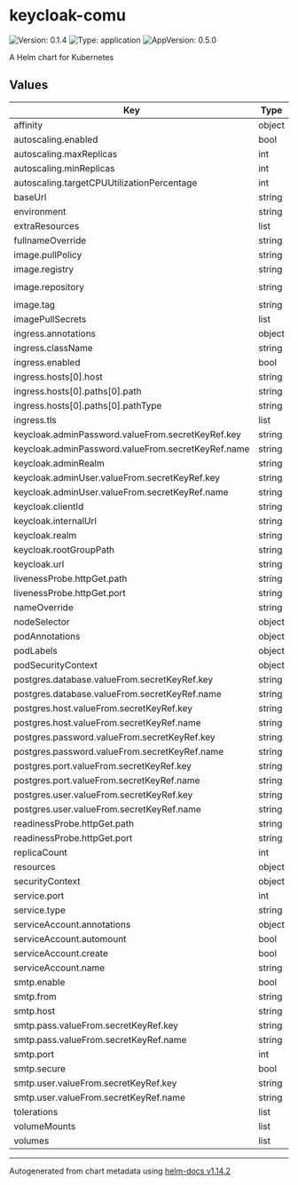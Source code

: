 # keycloak-comu

![Version: 0.1.4](https://img.shields.io/badge/Version-0.1.4-informational?style=flat-square) ![Type: application](https://img.shields.io/badge/Type-application-informational?style=flat-square) ![AppVersion: 0.5.0](https://img.shields.io/badge/AppVersion-0.5.0-informational?style=flat-square)

A Helm chart for Kubernetes

## Values

| Key | Type | Default | Description |
|-----|------|---------|-------------|
| affinity | object | `{}` |  |
| autoscaling.enabled | bool | `false` |  |
| autoscaling.maxReplicas | int | `100` |  |
| autoscaling.minReplicas | int | `1` |  |
| autoscaling.targetCPUUtilizationPercentage | int | `80` |  |
| baseUrl | string | `""` |  |
| environment | string | `"production"` |  |
| extraResources | list | `[]` |  |
| fullnameOverride | string | `""` |  |
| image.pullPolicy | string | `"IfNotPresent"` |  |
| image.registry | string | `"ghcr.io"` |  |
| image.repository | string | `"ia-generative/keycloak-comu"` |  |
| image.tag | string | `""` |  |
| imagePullSecrets | list | `[]` |  |
| ingress.annotations | object | `{}` |  |
| ingress.className | string | `""` |  |
| ingress.enabled | bool | `false` |  |
| ingress.hosts[0].host | string | `"chart-example.local"` |  |
| ingress.hosts[0].paths[0].path | string | `"/"` |  |
| ingress.hosts[0].paths[0].pathType | string | `"ImplementationSpecific"` |  |
| ingress.tls | list | `[]` |  |
| keycloak.adminPassword.valueFrom.secretKeyRef.key | string | `"admin-password"` |  |
| keycloak.adminPassword.valueFrom.secretKeyRef.name | string | `""` |  |
| keycloak.adminRealm | string | `""` |  |
| keycloak.adminUser.valueFrom.secretKeyRef.key | string | `"admin-user"` |  |
| keycloak.adminUser.valueFrom.secretKeyRef.name | string | `""` |  |
| keycloak.clientId | string | `""` |  |
| keycloak.internalUrl | string | `""` |  |
| keycloak.realm | string | `""` |  |
| keycloak.rootGroupPath | string | `""` |  |
| keycloak.url | string | `""` |  |
| livenessProbe.httpGet.path | string | `"/"` |  |
| livenessProbe.httpGet.port | string | `"http"` |  |
| nameOverride | string | `""` |  |
| nodeSelector | object | `{}` |  |
| podAnnotations | object | `{}` |  |
| podLabels | object | `{}` |  |
| podSecurityContext | object | `{}` |  |
| postgres.database.valueFrom.secretKeyRef.key | string | `"dbname"` |  |
| postgres.database.valueFrom.secretKeyRef.name | string | `""` |  |
| postgres.host.valueFrom.secretKeyRef.key | string | `"host"` |  |
| postgres.host.valueFrom.secretKeyRef.name | string | `""` |  |
| postgres.password.valueFrom.secretKeyRef.key | string | `"password"` |  |
| postgres.password.valueFrom.secretKeyRef.name | string | `""` |  |
| postgres.port.valueFrom.secretKeyRef.key | string | `"port"` |  |
| postgres.port.valueFrom.secretKeyRef.name | string | `""` |  |
| postgres.user.valueFrom.secretKeyRef.key | string | `"user"` |  |
| postgres.user.valueFrom.secretKeyRef.name | string | `""` |  |
| readinessProbe.httpGet.path | string | `"/"` |  |
| readinessProbe.httpGet.port | string | `"http"` |  |
| replicaCount | int | `1` |  |
| resources | object | `{}` |  |
| securityContext | object | `{}` |  |
| service.port | int | `8080` |  |
| service.type | string | `"ClusterIP"` |  |
| serviceAccount.annotations | object | `{}` |  |
| serviceAccount.automount | bool | `true` |  |
| serviceAccount.create | bool | `true` |  |
| serviceAccount.name | string | `""` |  |
| smtp.enable | bool | `false` |  |
| smtp.from | string | `"no-reply@keycloak.comu"` |  |
| smtp.host | string | `""` |  |
| smtp.pass.valueFrom.secretKeyRef.key | string | `"password"` |  |
| smtp.pass.valueFrom.secretKeyRef.name | string | `""` |  |
| smtp.port | int | `25` |  |
| smtp.secure | bool | `true` |  |
| smtp.user.valueFrom.secretKeyRef.key | string | `"username"` |  |
| smtp.user.valueFrom.secretKeyRef.name | string | `""` |  |
| tolerations | list | `[]` |  |
| volumeMounts | list | `[]` |  |
| volumes | list | `[]` |  |

----------------------------------------------
Autogenerated from chart metadata using [helm-docs v1.14.2](https://github.com/norwoodj/helm-docs/releases/v1.14.2)
